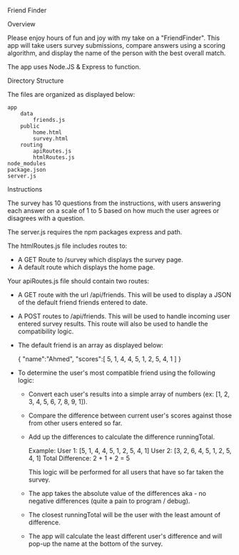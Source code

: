 Friend Finder


Overview

Please enjoy hours of fun and joy with my take on a "FriendFinder". This app will take users survey submissions, compare answers using a scoring algorithm, and display the name of the person with the best overall match.

The app uses Node.JS & Express to function.


Directory Structure

The files are organized as displayed below:

    app
        data
            friends.js
        public
            home.html
            survey.html
        routing
            apiRoutes.js
            htmlRoutes.js
    node_modules
    package.json
    server.js


Instructions

The survey has 10 questions from the instructions, with users answering each answer on a scale of 1 to 5 based on how much the user agrees or disagrees with a question.

The server.js requires the npm packages express and path.

The htmlRoutes.js file includes routes to:

- A GET Route to /survey which displays the survey page.
- A default route which displays the home page.

Your apiRoutes.js file should contain two routes:

- A GET route with the url /api/friends. This will be used to display a JSON of the default friend friends entered to date.
- A POST routes to /api/friends. This will be used to handle incoming user entered survey results. This route will also be used to handle the compatibility logic.

- The default friend is an array as displayed below:

	{
        "name":"Ahmed",
        "scores":[
            5,
            1,
            4,
            4,
            5,
            1,
            2,
            5,
            4,
            1
            ]
	}

- To determine the user's most compatible friend using the following logic:

    - Convert each user's results into a simple array of numbers (ex: [1, 2, 3, 4, 5, 6, 7, 8, 9, 1]).

    - Compare the difference between current user's scores against those from other users entered so far. 

    - Add up the differences to calculate the difference runningTotal.

        Example:
        User 1: [5, 1, 4, 4, 5, 1, 2, 5, 4, 1]
        User 2: [3, 2, 6, 4, 5, 1, 2, 5, 4, 1]
        Total Difference: 2 + 1 + 2 = 5

        This logic will be performed for all users that have so far taken the survey.

    - The app takes the absolute value of the differences aka - no negative differences (quite a pain to program / debug).

    - The closest runningTotal will be the user with the least amount of difference.

    - The app will calculate the least different user's difference and will pop-up the name at the bottom of the survey.